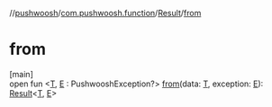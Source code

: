 //[pushwoosh](../../../index.md)/[com.pushwoosh.function](../index.md)/[Result](index.md)/[from](from.md)

# from

[main]\
open fun &lt;[T](from.md), [E](from.md) : PushwooshException?&gt; [from](from.md)(data: [T](from.md), exception: [E](from.md)): [Result](index.md)&lt;[T](from.md), [E](from.md)&gt;
